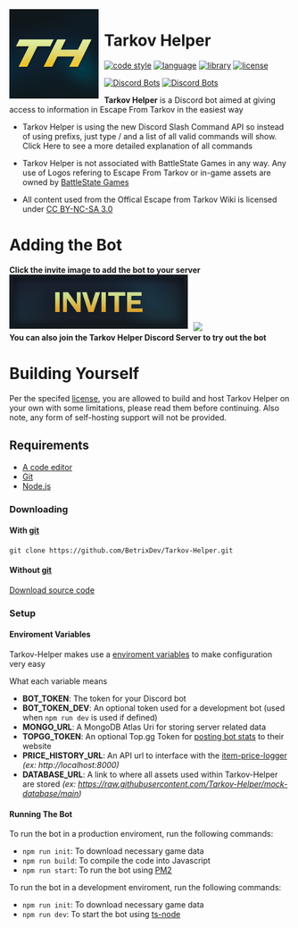 <img width="160" height="160" align="left" style="float: left; margin: 0 10px 0 0;" alt="Tarkov Helper" src="https://raw.githubusercontent.com/Tarkov-Helper/Database/main/images/assets/Logo250x250.png" />

# Tarkov Helper

[![code style](https://img.shields.io/badge/code_style-prettier-ff69b4.svg?style=flat)](https://github.com/prettier/prettier)
[![language](https://img.shields.io/badge/language%20-typescript-blue?style=flat)](https://www.typescriptlang.org)
[![library](https://img.shields.io/badge/library-discordx-blue?style=flat)](https://www.npmjs.com/package/discordx)
[![license](https://img.shields.io/github/license/BetrixDev/Tarkov-Helper)](https://github.com/BetrixDev/Tarkov-Helper/blob/master/LICENSE)

[![Discord Bots](https://top.gg/api/widget/status/797600238449590334.svg)](https://top.gg/bot/797600238449590334) [![Discord Bots](https://top.gg/api/widget/servers/797600238449590334.svg)](https://top.gg/bot/797600238449590334)

**Tarkov Helper** is a Discord bot aimed at giving access to information in Escape From Tarkov in the easiest way

-   Tarkov Helper is using the new Discord Slash Command API so instead of using prefixs, just type / and a list of all valid commands will show. Click Here to see a more detailed explanation of all commands

-   Tarkov Helper is not associated with BattleState Games in any way. Any use of Logos refering to Escape From Tarkov or in-game assets are owned by [BattleState Games](https://www.battlestategames.com)

-   All content used from the Offical Escape from Tarkov Wiki is licensed under [CC BY-NC-SA 3.0](https://www.fandom.com/licensing)

# Adding the Bot

**Click the invite image to add the bot to your server**
<br />
[<img width="320" height="" align="left" style="float: left; margin: 0 10px 0 0;" alt="Tarkov Helper" src="https://raw.githubusercontent.com/Tarkov-Helper/Database/main/images/assets/InviteBanner.png" />](https://discord.com/api/oauth2/authorize?client_id=797600238449590334&permissions=128&scope=bot%20applications.commands)
<br /><br/><br/><br/><br/>
[<img src="https://discordapp.com/api/guilds/797601083589001227/widget.png?style=banner2" />](https://discord.gg/CHhE5vQ3zT)
<br/>
**You can also join the Tarkov Helper Discord Server to try out the bot**

# Building Yourself

Per the specifed [license](https://github.com/BetrixDev/Tarkov-Helper/blob/master/LICENSE), you are allowed to build and host Tarkov Helper on your own with some limitations, please read them before continuing. Also note, any form of self-hosting support will not be provided.

## **Requirements**

-   [A code editor](https://code.visualstudio.com/download)
-   [Git](https://git-scm.com/downloads)
-   [Node.js](https://nodejs.org/en/)

### **Downloading**

#### With [git](https://git-scm.com/downloads)

    git clone https://github.com/BetrixDev/Tarkov-Helper.git

#### Without [git](https://git-scm.com/downloads)

[Download source code](https://github.com/BetrixDev/Tarkov-Helper/archive/master.zip)

### **Setup**

#### **Enviroment Variables**
Tarkov-Helper makes use a [enviroment variables](https://nodejs.dev/learn/how-to-read-environment-variables-from-nodejs) to make configuration very easy

What each variable means
-   **BOT_TOKEN**: The token for your Discord bot
-   **BOT_TOKEN_DEV**: An optional token used for a development bot (used when `npm run dev` is used if defined)
-   **MONGO_URL**: A MongoDB Atlas Uri for storing server related data
-   **TOPGG_TOKEN**: An optional Top.gg Token for [posting bot stats](https://docs.top.gg/libraries/javascript/#posting-bot-stats) to their website
-   **PRICE_HISTORY_URL**: An API url to interface with the [item-price-logger](https://github.com/BetrixDev/item-price-logger) _(ex: http://localhost:8000)_
-   **DATABASE_URL**: A link to where all assets used within Tarkov-Helper are stored _(ex: https://raw.githubusercontent.com/Tarkov-Helper/mock-database/main)_

#### **Running The Bot**

To run the bot in a production enviroment, run the following commands:
-   `npm run init`: To download necessary game data
-   `npm run build`: To compile the code into Javascript
-   `npm run start`: To run the bot using [PM2](https://pm2.keymetrics.io)

To run the bot in a development enviroment, run the following commands:
-   `npm run init`: To download necessary game data
-   `npm run dev`: To start the bot using [ts-node](https://typestrong.org/ts-node/)
